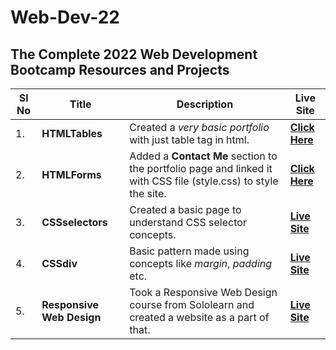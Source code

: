 # Web-Dev-22

## The Complete 2022 Web Development Bootcamp Resources and Projects
| Sl No | Title | Description | Live Site |
|-------|-------|-------------|-----------|
|1.     |**HTMLTables**| Created a *very basic portfolio* with just table tag in html.| **[Click Here](https://alaka03aj.github.io/Web-Dev-22/HTMLTables/)**|
|2.     |**HTMLForms** | Added a **Contact Me** section to the portfolio page and linked it with CSS file (style.css) to style the site. | **[Click Here](https://alaka03aj.github.io/Web-Dev-22/HTMLForms/)**|
|3.     |**CSSselectors**| Created a basic page to understand CSS selector concepts.| **[Live Site](https://alaka03aj.github.io/Web-Dev-22/CSSselectors/)**|
|4.   |**CSSdiv**| Basic pattern made using concepts like *margin*, *padding* etc. | **[Live Site](https://alaka03aj.github.io/Web-Dev-22/CSSdiv/)**|
|5.   |**Responsive Web Design**| Took a Responsive Web Design course from Sololearn and created a website as a part of that. | **[Live Site](https://alaka03aj.github.io/Web-Dev-22/ResponsiveWebDesign/Project1/)**|



